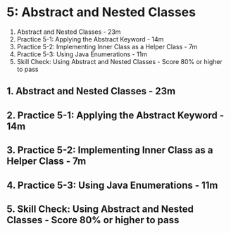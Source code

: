 # 5: Abstract and Nested Classes

1. Abstract and Nested Classes - 23m
2. Practice 5-1: Applying the Abstract Keyword - 14m
3. Practice 5-2: Implementing Inner Class as a Helper Class - 7m
4. Practice 5-3: Using Java Enumerations - 11m
5. Skill Check: Using Abstract and Nested Classes - Score 80% or higher to pass

## 1. Abstract and Nested Classes - 23m
## 2. Practice 5-1: Applying the Abstract Keyword - 14m
## 3. Practice 5-2: Implementing Inner Class as a Helper Class - 7m
## 4. Practice 5-3: Using Java Enumerations - 11m
## 5. Skill Check: Using Abstract and Nested Classes - Score 80% or higher to pass
